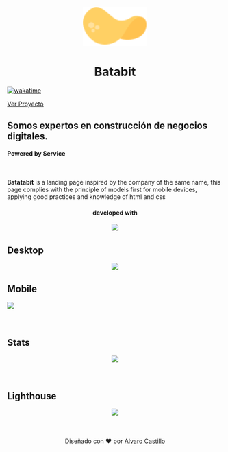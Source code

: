 

<div align="center">
<img width="150px"  src="./assets/icon/Vector.svg" />

<br>

# Batabit

</div>

[![wakatime](https://wakatime.com/badge/github/Mrbanano/Batabit.svg)](https://wakatime.com/badge/github/Mrbanano/Batabit)

[Ver Proyecto](https://mrbanano.github.io/Batabit/)

## Somos expertos en construcción de negocios digitales.

#### Powered by Service

<br>

**Batatabit** is a landing page inspired by the company of the same name, this page complies with the principle of models first for mobile devices, applying good practices and knowledge of html and css

<div align="center">

#### developed with

<a href="https://github.com/Mrbanano"><img src="https://i.postimg.cc/fT7JqqM3/blanco2.png" height="80"></a>

</div>

## Desktop

<div align="center" >

<img width="400px" src="https://i.postimg.cc/zBQhDKcP/alvarocastillo-proyectoweb.jpg" />

</div>

## Mobile

<img width="200px" src="https://i.postimg.cc/dQzW4yVB/alvarocastilloproyectoweb.jpg" />

<br>
<br>
<br>

## Stats

<div align="center" >

<img width="600px" src="https://i.postimg.cc/C5jbvdcP/Whats-App-Image-2021-07-08-at-11-30-39-PM.jpg" />

</div>
<br>
<br>

## Lighthouse

<div align="center" >

<img width="600px" src="https://i.postimg.cc/Xq0Cy4nw/performace-batata.png" />

</div>
<br>
<br>

<div align="center">

Diseñado con ♥️ por [Alvaro Castillo](https://www.linkedin.com/in/alvaro-castillo-c/)

<div>


